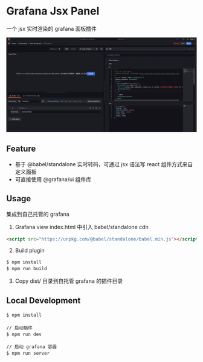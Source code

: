 # Grafana Jsx Panel
一个 jsx 实时渲染的 grafana 面板插件

![demo](./static/demo.gif)

## Feature
- 基于 @babel/standalone 实时转码，可通过 jsx 语法写 react 组件方式来自定义面板
- 可直接使用 @grafana/ui 组件库

## Usage
集成到自己托管的 grafana

1. Grafana view index.html 中引入 babel/standalone cdn
```html
<script src="https://unpkg.com/@babel/standalone/babel.min.js"></script>
```

2. Build plugin
```bash
$ npm install
$ npm run build
```

3. Copy dist/ 目录到自托管 grafana 的插件目录

## Local Development

```bash
$ npm install

// 启动插件
$ npm run dev

// 启动 grafana 容器
$ npm run server
```